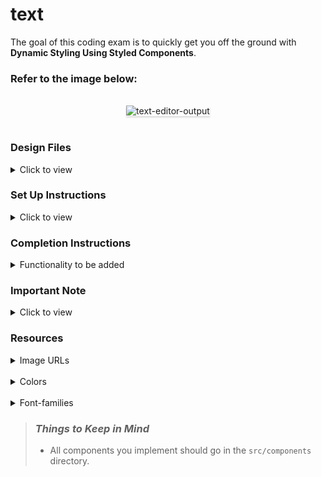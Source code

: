# text

The goal of this coding exam is to quickly get you off the ground with **Dynamic Styling Using Styled Components**.

### Refer to the image below:

<br/>
<div style="text-align: center;">
    <img src="https://assets.ccbp.in/frontend/content/react-js/text-editor-md-output-v2.png" alt="text-editor-output" style="max-width:70%;box-shadow:0 2.8px 2.2px rgba(0, 0, 0, 0.12)">
</div>
<br/>

### Design Files

<details>
<summary>Click to view</summary>

- [Medium (Size >= 768px), Large (Size >= 992px) and Extra Large (Size >= 1200px) - Text Editor](https://assets.ccbp.in/frontend/content/react-js/text-editor-md-output-v2.png)

</details>

### Set Up Instructions

<details>
<summary>Click to view</summary>

- Download dependencies by running `npm install`
- Start up the app using `npm start`
</details>

### Completion Instructions

<details>
<summary>Functionality to be added</summary>
<br/>

The app must have the following functionalities

- Initially, **#f1f5f9** color is applied to all the three **bold icon**, **italic icon**, **underline icon** buttons

- When the **bold icon** button is clicked,

  - It will change to an active state by applying the **#faff00** color
  - The **bold** font-weight is applied to the text in the HTML textarea element
  - If the **bold icon** button is already in the active state,
    - The respective button should be inactive by applying **#f1f5f9** color
    - The **normal** font-weight is applied to the text in the HTML textarea element

- When the **italic icon** button is clicked,

  - It will change to an active state by applying the **#faff00** color
  - The **italic** font-style is applied to the text in the HTML textarea element
  - If the **italic icon** button is already in the active state,
    - The respective button should be inactive by applying **#f1f5f9** color
    - The **normal** font-style is applied to the text in the HTML textarea element

- When the **underline icon** button is clicked,

  - It will change to an active state by applying the **#faff00** color
  - The **underline** text-decoration is applied to the text in the HTML textarea element
  - If the **underline icon** button is already in the active state,
    - The respective button should be inactive by applying **#f1f5f9** color
    - The **normal** text-decoration is applied to the text in the HTML textarea element

- More than one button can be active at a time and more than one style can be applied to the text in the HTML textarea element

  </details>

### Important Note

<details>
<summary>Click to view</summary>

<br/>

**The following instructions are required for the tests to pass**

- `VscBold`, `GoItalic` and `AiOutlineUnderline` icons from react-icons should be used for `bold`, `italic` and `underline` buttons respectively
- Wrap the `VscBold` component with an HTML button element and add the `data-testid` attribute value as `bold`
- Wrap the `GoItalic` component with an HTML button element and add the `data-testid` attribute value as `italic`
- Wrap the `AiOutlineUnderline` component with an HTML button element and add the `data-testid` attribute value as `underline`

**Example:**

```jsx
<Button data-testid="bold">
  <VscBold size={25} />
</Button>
```

- Use `styled-components` for styling elements

</details>

### Resources

<details>

<summary>Image URLs</summary>
<br/>

- [https://assets.ccbp.in/frontend/react-js/text-editor-img.png](https://assets.ccbp.in/frontend/react-js/text-editor-img.png) alt should be **text editor**

</details>

<br/>

<details>
<summary>Colors</summary>

<br/>

<div style="background-color: #25262c; width: 150px; padding: 10px; color: white">Hex: #25262c</div>
<div style="background-color: #1b1c22; width: 150px; padding: 10px; color: white">Hex: #1b1c22</div>
<div style="background-color: #f8fafc; width: 150px; padding: 10px; color: black">Hex: #f8fafc</div>
<div style="background-color: #334155; width: 150px; padding: 10px; color: white">Hex: #334155</div>
<div style="background-color: #f1f5f9; width: 150px; padding: 10px; color: black">Hex: #f1f5f9</div>
<div style="background-color: #faff00; width: 150px; padding: 10px; color: black">Hex: #faff00</div>
<div style="background-color: #cbd5e1; width: 150px; padding: 10px; color: black">Hex: #cbd5e1</div>
</details>

<br/>
<details>
<summary>Font-families</summary>

- Roboto

</details>

> ### _Things to Keep in Mind_
>
> - All components you implement should go in the `src/components` directory.

